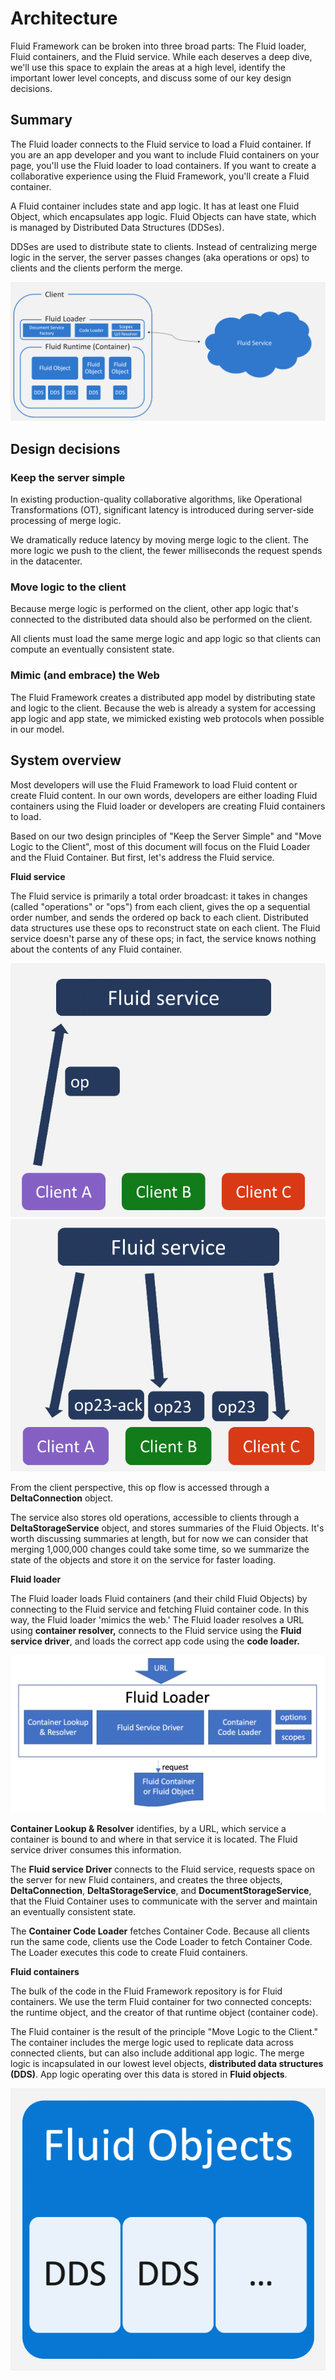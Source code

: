 # Architecture

Fluid Framework can be broken into three broad parts: The Fluid loader, Fluid containers, and the Fluid service. While
each deserves a deep dive, we'll use this space to explain the areas at a high level, identify the important lower
level concepts, and discuss some of our key design decisions.


## Summary

The Fluid loader connects to the Fluid service to load a Fluid container. If you are an app developer and you want to
include Fluid containers on your page, you'll use the Fluid loader to load containers. If you want to create a
collaborative experience using the Fluid Framework, you'll create a Fluid container.

A Fluid container includes state and app logic. It has at least one Fluid Object, which encapsulates app logic. Fluid
Objects can have state, which is managed by Distributed Data Structures (DDSes).

DDSes are used to distribute state to clients. Instead of centralizing merge logic in the
server, the server passes changes (aka operations or ops) to clients and the clients perform the merge.

![A diagram of the Fluid Framework architecture](./images/architecture.png)


## Design decisions

### Keep the server simple

In existing production-quality collaborative algorithms, like Operational Transformations (OT), significant latency is
introduced during server-side processing of merge logic.

We dramatically reduce latency by moving merge logic to the client. The more logic we push to the client, the fewer
milliseconds the request spends in the datacenter.

### Move logic to the client

Because merge logic is performed on the client, other app logic that's connected to the distributed data should also be performed on the client.

All clients must load the same merge logic and app logic so that clients can compute an eventually consistent state.

### Mimic (and embrace) the Web

The Fluid Framework creates a distributed app model by distributing state and logic to the client. Because the web is
already a system for accessing app logic and app state, we mimicked existing web protocols when possible in our model.


## System overview

Most developers will use the Fluid Framework to load Fluid content or create Fluid content. In our own words, developers
are either loading Fluid containers using the Fluid loader or developers are creating Fluid containers to load.

Based on our two design principles of "Keep the Server Simple" and "Move Logic to the Client", most of this document
will focus on the Fluid Loader and the Fluid Container. But first, let's address the Fluid service.

**Fluid service**

The Fluid service is primarily a total order broadcast: it takes in changes (called "operations" or "ops") from each client, gives the op a
sequential order number, and sends the ordered op back to each client. Distributed data structures use these ops
to reconstruct state on each client. The Fluid service doesn't parse any of these ops; in fact, the service knows
nothing about the contents of any Fluid container.

![A diagram depicting operations being sent from a Fluid client to a Fluid service](./images/op-send.png)
![A diagram depicting operations being broadcast to Fluid clients](./images/op-broadcast.png)

From the client perspective, this op flow is accessed through a **DeltaConnection** object.

The service also stores old operations, accessible to clients through a **DeltaStorageService** object, and stores summaries of the Fluid
Objects. It's worth discussing summaries at length, but for now we can consider that merging 1,000,000 changes could
take some time, so we summarize the state of the objects and store it on the service for faster loading.

**Fluid loader**

The Fluid loader loads Fluid containers (and their child Fluid Objects) by connecting to the Fluid service and fetching Fluid container code. In this
way, the Fluid loader 'mimics the web.' The Fluid loader resolves a URL using **container resolver,** connects to the
Fluid service using the **Fluid service driver**, and loads the correct app code using the **code loader.**

![A diagram of the Fluid loading sequence](./images/load-flow.png)

**Container Lookup & Resolver** identifies, by a URL, which service a container is bound to and where in that service it is
located. The Fluid service driver consumes this information.

The **Fluid service Driver** connects to the Fluid service, requests space on the server for new Fluid containers, and
creates the three objects, **DeltaConnection**, **DeltaStorageService**, and **DocumentStorageService**, that the Fluid
Container uses to communicate with the server and maintain an eventually consistent state.

The **Container Code Loader** fetches Container Code. Because all clients run the same code, clients use the Code Loader
to fetch Container Code. The Loader executes this code to create Fluid containers.

**Fluid containers**

The bulk of the code in the Fluid Framework repository is for Fluid containers. We use the term Fluid container for two
connected concepts: the runtime object, and the creator of that runtime object (container code).

The Fluid container is the result of the principle "Move Logic to the Client." The container includes the merge logic
used to replicate data across connected clients, but can also include additional app logic. The merge logic is
incapsulated in our lowest level objects, **distributed data structures (DDS)**. App logic operating over this data is
stored in **Fluid objects**.

![A diagram of the Fluid loading sequence](./images/fluid-objects.png)
